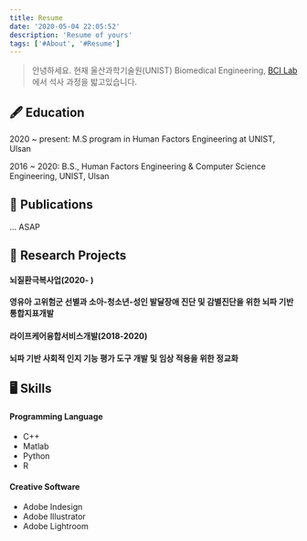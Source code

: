 ```yaml
---
title: Resume
date: '2020-05-04 22:05:52'
description: 'Resume of yours'
tags: ['#About', '#Resume']
---
```


> 안녕하세요. 현재 울산과학기술원(UNIST) Biomedical Engineering, [BCI Lab](https://bci.unist.ac.kr/)에서 석사 과정을 밟고있습니다. 

## 🖋 Education
2020 ~ present: M.S program in Human Factors Engineering at UNIST, Ulsan


2016 ~ 2020: B.S., Human Factors Engineering & Computer Science Engineering, UNIST, Ulsan




## 📄 Publications
... ASAP






## 🚧 Research Projects

#### 뇌질환극복사업(2020- )

**영유아 고위험군 선별과 소아-청소년-성인 발달장애 진단 및 감별진단을 위한 뇌파 기반 통합지표개발**


#### 라이프케어융합서비스개발(2018-2020)

**뇌파 기반 사회적 인지 기능 평가 도구 개발 및 임상 적용을 위한 정교화**






## 🖥 Skills
#### Programming Language
- C++
- Matlab
- Python
- R

#### Creative Software
- Adobe Indesign
- Adobe Illustrator
- Adobe Lightroom

